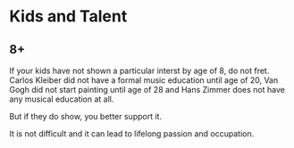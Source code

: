 # Kids and Talent

## 8+

If your kids have not shown a particular interst by age of 8, do not fret. Carlos Kleiber did not have a formal music education until age of 20, Van Gogh did not start painting until age of 28 and Hans Zimmer does not have any musical education at all.

But if they do show, you better support it.

It is not difficult and it can lead to lifelong passion and occupation.
